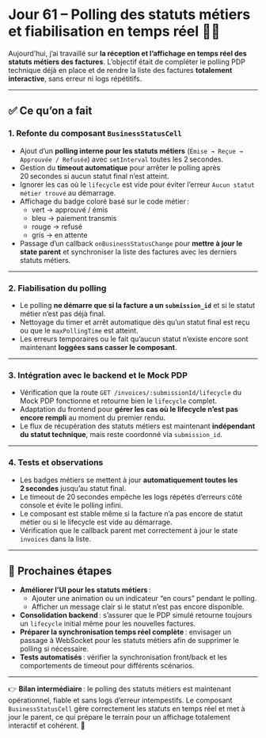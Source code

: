 # Jour 61 – Polling des statuts métiers et fiabilisation en temps réel 📡💼

Aujourd’hui, j’ai travaillé sur **la réception et l’affichage en temps réel des statuts métiers des factures**. L’objectif était de compléter le polling PDP technique déjà en place et de rendre la liste des factures **totalement interactive**, sans erreur ni logs répétitifs.  

---

## ✅ Ce qu’on a fait

### 1. Refonte du composant `BusinessStatusCell`

* Ajout d’un **polling interne pour les statuts métiers** (`Émise → Reçue → Approuvée / Refusée`) avec `setInterval` toutes les 2 secondes.  
* Gestion du **timeout automatique** pour arrêter le polling après 20 secondes si aucun statut final n’est atteint.  
* Ignorer les cas où le `lifecycle` est vide pour éviter l’erreur `Aucun statut métier trouvé` au démarrage.  
* Affichage du badge coloré basé sur le code métier :  
  - vert → approuvé / émis  
  - bleu → paiement transmis  
  - rouge → refusé  
  - gris → en attente  
* Passage d’un callback `onBusinessStatusChange` pour **mettre à jour le state parent** et synchroniser la liste des factures avec les derniers statuts métiers.

---

### 2. Fiabilisation du polling

* Le polling **ne démarre que si la facture a un `submission_id`** et si le statut métier n’est pas déjà final.  
* Nettoyage du timer et arrêt automatique dès qu’un statut final est reçu ou que le `maxPollingTime` est atteint.  
* Les erreurs temporaires ou le fait qu’aucun statut n’existe encore sont maintenant **loggées sans casser le composant**.

---

### 3. Intégration avec le backend et le Mock PDP

* Vérification que la route `GET /invoices/:submissionId/lifecycle` du Mock PDP fonctionne et retourne bien le `lifecycle` complet.  
* Adaptation du frontend pour **gérer les cas où le lifecycle n’est pas encore rempli** au moment du premier rendu.  
* Le flux de récupération des statuts métiers est maintenant **indépendant du statut technique**, mais reste coordonné via `submission_id`.

---

### 4. Tests et observations

* Les badges métiers se mettent à jour **automatiquement toutes les 2 secondes** jusqu’au statut final.  
* Le timeout de 20 secondes empêche les logs répétés d’erreurs côté console et évite le polling infini.  
* Le composant est stable même si la facture n’a pas encore de statut métier ou si le lifecycle est vide au démarrage.  
* Vérification que le callback parent met correctement à jour le state `invoices` dans la liste.

---

## 📌 Prochaines étapes

* **Améliorer l’UI pour les statuts métiers** :  
  - Ajouter une animation ou un indicateur “en cours” pendant le polling.  
  - Afficher un message clair si le statut n’est pas encore disponible.  
* **Consolidation backend** : s’assurer que le PDP simulé retourne toujours un `lifecycle` initial même pour les nouvelles factures.  
* **Préparer la synchronisation temps réel complète** : envisager un passage à WebSocket pour les statuts métiers afin de supprimer le polling si nécessaire.  
* **Tests automatisés** : vérifier la synchronisation front/back et les comportements de timeout pour différents scénarios.

---

👉 **Bilan intermédiaire** : le polling des statuts métiers est maintenant opérationnel, fiable et sans logs d’erreur intempestifs. Le composant `BusinessStatusCell` gère correctement les statuts en temps réel et met à jour le parent, ce qui prépare le terrain pour un affichage totalement interactif et cohérent. 🚀  

